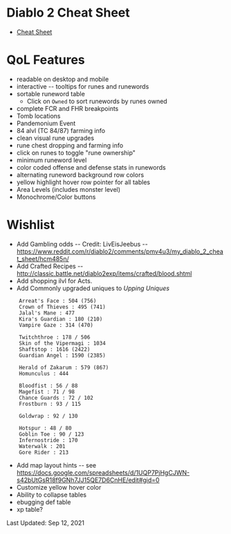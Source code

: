 # Diablo 2 Cheat Sheet

* [Cheat Sheet](https://htmlpreview.github.io/?https://github.com/Michaelangel007/d2_cheat_sheet/blob/master/index.html)

# QoL Features

 * readable on desktop and mobile
 * interactive -- tooltips for runes and runewords
 * sortable runeword table
   * Click on `Owned` to sort runewords by runes owned
 * complete FCR and FHR breakpoints
 * Tomb locations
 * Pandemonium Event
 * 84 alvl (TC 84/87) farming info
 * clean visual rune upgrades
 * rune chest dropping and farming info
 * click on runes to toggle "rune ownership"
 * minimum runeword level
 * color coded offense and defense stats in runewords
 * alternating runeword background row colors
 * yellow highlight hover row pointer for all tables
 * Area Levels (includes monster level)
 * Monochrome/Color buttons

# Wishlist

* Add Gambling odds -- Credit: LivEisJeebus -- https://www.reddit.com/r/diablo2/comments/pmv4u3/my_diablo_2_cheat_sheet/hcm485n/
* Add Crafted Recipes -- http://classic.battle.net/diablo2exp/items/crafted/blood.shtml
* Add shopping ilvl for Acts.
* Add Commonly upgraded uniques to _Upping Uniques_

```
    Arreat's Face : 504 (756)
    Crown of Thieves : 495 (741)
    Jalal's Mane : 477
    Kira's Guardian : 180 (210)
    Vampire Gaze : 314 (470)

    Twitchthroe : 178 / 506
    Skin of the Vipermagi : 1034
    Shaftstop : 1616 (2422)
    Guardian Angel : 1590 (2385)

    Herald of Zakarum : 579 (867)
    Homunculus : 444

    Bloodfist : 56 / 88
    Magefist : 71 / 98
    Chance Guards : 72 / 102
    Frostburn : 93 / 115

    Goldwrap : 92 / 130

    Hotspur : 48 / 80
    Goblin Toe : 90 / 123
    Infernostride : 170
    Waterwalk : 201
    Gore Rider : 213
```
* Add map layout hints -- see https://docs.google.com/spreadsheets/d/1UQP7PjHgCJWN-s42bUtGsR18f9GNh7JJ15QE7D6CnHE/edit#gid=0
* Customize yellow hover color
* Ability to collapse tables
* ebugging def table
* xp table?

Last Updated: Sep 12, 2021
